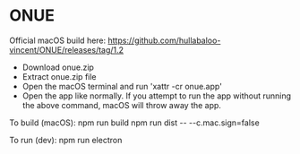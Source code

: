# ONUE
Official macOS build here: https://github.com/hullabaloo-vincent/ONUE/releases/tag/1.2
- Download onue.zip
- Extract onue.zip file
- Open the macOS terminal and run 'xattr -cr onue.app'
- Open the app like normally. If you attempt to run the app without running the above command, macOS will throw away the app.


To build (macOS):
npm run build
npm run dist -- --c.mac.sign=false

To run (dev):
npm run electron
